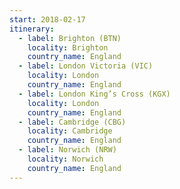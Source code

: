 ```yaml
---
start: 2018-02-17
itinerary:
  - label: Brighton (BTN)
    locality: Brighton
    country_name: England
  - label: London Victoria (VIC)
    locality: London
    country_name: England
  - label: London King’s Cross (KGX)
    locality: London
    country_name: England
  - label: Cambridge (CBG)
    locality: Cambridge
    country_name: England
  - label: Norwich (NRW)
    locality: Norwich
    country_name: England
---
```


